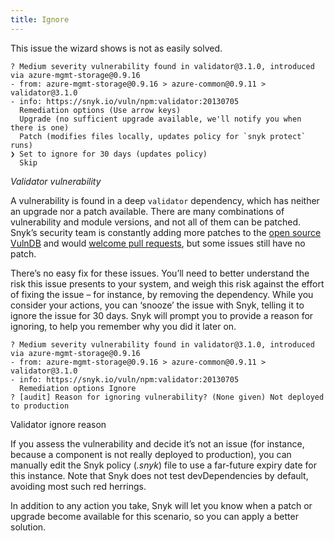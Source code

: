 ```yaml
---
title: Ignore
---
```


This issue the wizard shows is not as easily solved.

```
? Medium severity vulnerability found in validator@3.1.0, introduced via azure-mgmt-storage@0.9.16
- from: azure-mgmt-storage@0.9.16 > azure-common@0.9.11 > validator@3.1.0
- info: https://snyk.io/vuln/npm:validator:20130705
  Remediation options (Use arrow keys)
  Upgrade (no sufficient upgrade available, we'll notify you when there is one)
  Patch (modifies files locally, updates policy for `snyk protect` runs)
❯ Set to ignore for 30 days (updates policy)
  Skip
```
_Validator vulnerability_

A vulnerability is found in a deep `validator` dependency, which has neither an upgrade nor a patch available. There are many combinations of vulnerability and module versions, and not all of them can be patched. Snyk’s security team is constantly adding more patches to the [open source VulnDB](https://github.com/Snyk/vulndb) and would [welcome pull requests](https://github.com/Snyk/vulndb/blob/master/CONTRIBUTING.md), but some issues still have no patch.

There’s no easy fix for these issues. You’ll need to better understand the risk this issue presents to your system, and weigh this risk against the effort of fixing the issue – for instance, by removing the dependency. While you consider your actions, you can ‘snooze’ the issue with Snyk, telling it to ignore the issue for 30 days. Snyk will prompt you to provide a reason for ignoring, to help you remember why you did it later on.

```
? Medium severity vulnerability found in validator@3.1.0, introduced via azure-mgmt-storage@0.9.16
- from: azure-mgmt-storage@0.9.16 > azure-common@0.9.11 > validator@3.1.0
- info: https://snyk.io/vuln/npm:validator:20130705
  Remediation options Ignore
? [audit] Reason for ignoring vulnerability? (None given) Not deployed to production
```
Validator ignore reason

If you assess the vulnerability and decide it’s not an issue (for instance, because a component is not really deployed to production), you can manually edit the Snyk policy (_.snyk_) file to use a far-future expiry date for this instance. Note that Snyk does not test devDependencies by default, avoiding most such red herrings.

In addition to any action you take, Snyk will let you know when a patch or upgrade become available for this scenario, so you can apply a better solution.
